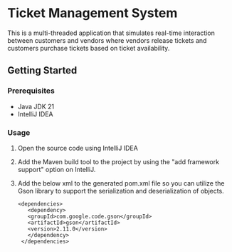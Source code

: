 # Ticket Management System

This is a multi-threaded application that simulates real-time interaction between customers and vendors where vendors release tickets and customers purchase tickets based on ticket availability.

## Getting Started

### Prerequisites

* Java JDK 21
* IntelliJ IDEA

### Usage

1. Open the source code using IntelliJ IDEA
2. Add the Maven build tool to the project by using the "add framework support" option on IntelliJ.
3. Add the below xml to the generated pom.xml file so you can utilize the Gson library to support the serialization and deserialization of objects.
   
   ```
   <dependencies>
      <dependency>
      <groupId>com.google.code.gson</groupId>
      <artifactId>gson</artifactId>
      <version>2.11.0</version>
      </dependency>
    </dependencies>
   
    ```
